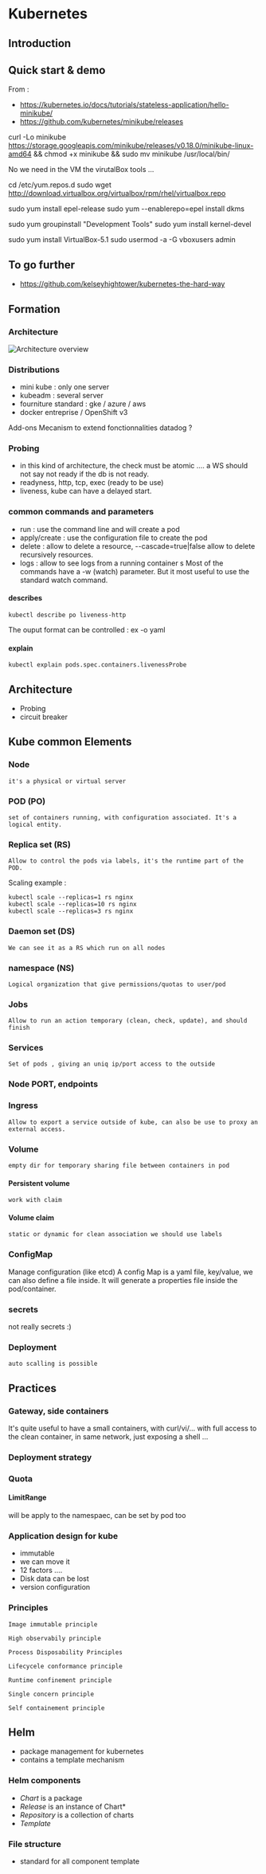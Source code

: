 # Kubernetes

<!-- MACRO{toc|section=0|fromDepth=0|toDepth=3} -->
## Introduction 




## Quick start & demo

From : 

 * https://kubernetes.io/docs/tutorials/stateless-application/hello-minikube/
 * https://github.com/kubernetes/minikube/releases
 

 
 curl -Lo minikube https://storage.googleapis.com/minikube/releases/v0.18.0/minikube-linux-amd64 && chmod +x minikube && sudo mv minikube /usr/local/bin/

 
No we need in the VM the virutalBox tools ...

 cd /etc/yum.repos.d
 sudo wget http://download.virtualbox.org/virtualbox/rpm/rhel/virtualbox.repo

 sudo yum install epel-release
 sudo yum --enablerepo=epel install dkms
 
 sudo yum groupinstall "Development Tools"
 sudo yum install kernel-devel
 
 sudo yum install VirtualBox-5.1
 sudo usermod -a -G vboxusers admin

## To go further 

* https://github.com/kelseyhightower/kubernetes-the-hard-way
 
## Formation

### Architecture 

![Architecture overview](./images/architecture.png "Architecture Overview")


### Distributions

* mini kube : only one server 
* kubeadm : several server   
* fourniture standard : gke / azure / aws
* docker entreprise / OpenShift v3

Add-ons Mecanism to extend fonctionnalities 
datadog ? 

### Probing

* in this kind of architecture, the check must be atomic .... a WS should not say not ready if the db is not ready.
* readyness, http, tcp, exec (ready to be use)
* liveness, kube can have a delayed start. 

### common commands and parameters 

* run : use the command line and will create a pod
* apply/create : use the configuration file to create the pod
* delete : allow to delete a resource, --cascade=true|false allow to delete recursively resources.
* logs : allow to see logs from a running container
s
Most of the commands have a -w (watch) parameter. But it most useful to use the standard watch command.
   

#### describes

	kubectl describe po liveness-http

The ouput format can be controlled : ex -o yaml
	

#### explain

	kubectl explain pods.spec.containers.livenessProbe
	
## Architecture 

* Probing
* circuit breaker

## Kube common Elements


### Node 

	it's a physical or virtual server

### POD (PO)
	
	set of containers running, with configuration associated. It's a logical entity. 

### Replica set (RS)

	Allow to control the pods via labels, it's the runtime part of the POD. 

Scaling example : 

	kubectl scale --replicas=1 rs nginx 
    kubectl scale --replicas=10 rs nginx 
    kubectl scale --replicas=3 rs nginx 
	
	
### Daemon set (DS)

	We can see it as a RS which run on all nodes 

### namespace (NS)

	Logical organization that give permissions/quotas to user/pod 

### Jobs 

	Allow to run an action temporary (clean, check, update), and should finish

### Services  

	Set of pods , giving an uniq ip/port access to the outside

### Node PORT, endpoints


### Ingress

	Allow to export a service outside of kube, can also be use to proxy an external access.

### Volume	

	empty dir for temporary sharing file between containers in pod 

#### Persistent volume

	work with claim

#### Volume claim

	static or dynamic for clean association we should use labels

### ConfigMap

Manage configuration (like etcd)
A config Map is a yaml file, key/value, we can also define a file inside. It will generate a properties file inside the pod/container.

### secrets 

not really secrets :)

### Deployment

	auto scalling is possible

## Practices

### Gateway, side containers

It's quite useful to have a small containers, with curl/vi/... with full access to the clean container, in same network, just exposing a shell ...


### Deployment strategy



### Quota

#### LimitRange

  will be apply to the namespaec, can be set by pod too  

### Application design for kube

* immutable
* we can move it
* 12 factors ....  
* Disk data can be lost
* version configuration

### Principles 

	Image immutable principle

	High observabily principle
	
	Process Disposability Principles
	
	Lifecycele conformance principle
	
	Runtime confinement principle
	
	Single concern principle
	
	Self containement principle
	
## Helm

* package management for kubernetes
* contains a template mechanism

### Helm components 

* *Chart* is a package
* *Release* is an instance of Chart*
* *Repository* is a collection of charts
* *Template* 

### File structure 

* standard for all component template
	
	



